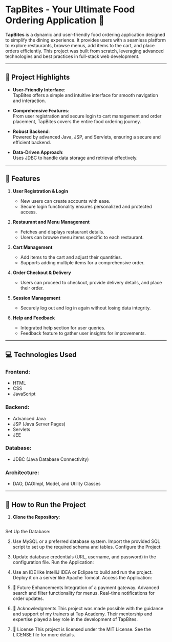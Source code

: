 # TapBites - Your Ultimate Food Ordering Application 🚀  

**TapBites** is a dynamic and user-friendly food ordering application designed to simplify the dining experience. It provides users with a seamless platform to explore restaurants, browse menus, add items to the cart, and place orders efficiently. This project was built from scratch, leveraging advanced technologies and best practices in full-stack web development.  

---

## 🌟 Project Highlights  

- **User-Friendly Interface**:  
  TapBites offers a simple and intuitive interface for smooth navigation and interaction.  

- **Comprehensive Features**:  
  From user registration and secure login to cart management and order placement, TapBites covers the entire food ordering journey.  

- **Robust Backend**:  
  Powered by advanced Java, JSP, and Servlets, ensuring a secure and efficient backend.  

- **Data-Driven Approach**:  
  Uses JDBC to handle data storage and retrieval effectively.  

---

## 🔧 Features  

1. **User Registration & Login**  
   - New users can create accounts with ease.  
   - Secure login functionality ensures personalized and protected access.  

2. **Restaurant and Menu Management**  
   - Fetches and displays restaurant details.  
   - Users can browse menu items specific to each restaurant.  

3. **Cart Management**  
   - Add items to the cart and adjust their quantities.  
   - Supports adding multiple items for a comprehensive order.  

4. **Order Checkout & Delivery**  
   - Users can proceed to checkout, provide delivery details, and place their order.  

5. **Session Management**  
   - Securely log out and log in again without losing data integrity.  

6. **Help and Feedback**  
   - Integrated help section for user queries.  
   - Feedback feature to gather user insights for improvements.  

---

## 💻 Technologies Used  

### **Frontend**:  
- HTML  
- CSS  
- JavaScript  

### **Backend**:  
- Advanced Java  
- JSP (Java Server Pages)  
- Servlets  
- JEE  

### **Database**:  
- JDBC (Java Database Connectivity)  

### **Architecture**:  
- DAO, DAOImpl, Model, and Utility Classes  

---

## 🚀 How to Run the Project  

1. **Clone the Repository**:  
   ```bash
 Set Up the Database:

2. Use MySQL or a preferred database system.
Import the provided SQL script to set up the required schema and tables.
Configure the Project:

3. Update database credentials (URL, username, and password) in the configuration file.
Run the Application:

4. Use an IDE like IntelliJ IDEA or Eclipse to build and run the project.
Deploy it on a server like Apache Tomcat.
Access the Application:

5. 🎯 Future Enhancements
Integration of a payment gateway.
Advanced search and filter functionality for menus.
Real-time notifications for order updates.
6. 🙏 Acknowledgments
This project was made possible with the guidance and support of my trainers at Tap Academy. Their mentorship and expertise played a key role in the development of TapBites.

7. 📜 License
This project is licensed under the MIT License. See the LICENSE file for more details.
